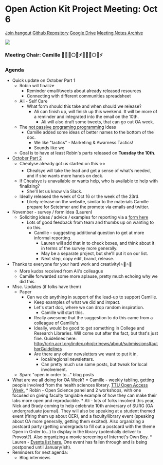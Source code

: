 # Open Action Kit Project Meeting:  Oct 6
[Join hangout]( https://plus.google.com/hangouts/_/calendar/cmNoYW1waWV1eEBnbWFpbC5jb20.i2451vnf2a73pbtp5m22qns7ug?authuser=0!)
[Github Repository](https://github.com/sparcopen/OA-Week-Toolkit
)
[Google Drive](https://drive.google.com/drive/folders/0B3LrgRFGBovxbmVWM0dyN1pmd0k)
[Meeting Notes Archive](https://github.com/sparcopen/OA-Week-Toolkit/tree/master/meeting_notes)

![](https://media.giphy.com/media/13ZVRnWnmSMaRy/giphy.gif)

### Meeting Chair: Camille :ghost::jack_o_lantern::crystal_ball::full_moon::fallen_leaf::zap::ghost::jack_o_lantern::crystal_ball::full_moon::fallen_leaf::zap:

### Agenda

* Quick update on October Part 1
    * Robin will finalize
        * Reminder email/tweets about already released resources
        * Connecting with different communities spreadsheet
    * Ali - Self Care
        * What form should this take and when should we release?
            * Ali can finish up, will finish up this weekend.  It will be more of a reminder and integrated into the email on the 10th.
                * Ali will also draft some tweets, that can go out OA week.  
    * The [not passive programing programming](https://docs.google.com/document/d/1qX8cLl5zk9LiWpFjv_sfy1dee1JhaSaafxUCrhWk7j4/edit) ideas
        * Camille added some ideas of better names to the bottom of the doc.
            * We like "tactics" - Marketing & Awarness Tactics!
            * Sounds like we
    * Goal is to have at least Robin's parts released on **Tuesday the 10th**.
* [October Part 2](https://docs.google.com/document/d/1oxGn2lOcq0q3bh-iKnkvhQT7WXAJPRTLhg4qxO4rB2I/edit#)
    * Chealyse already got us started on this :star::star:
        * Chealsye will take the lead and get a sense of what's needed, and if she wants more hands on deck.
    * If Chealsye is unavailable or wants help, who is available to help with finalizing?
        * She'll let us know via Slack.
    * Ideally released the week of Oct 16 or the week of the 23rd. 
        * Likely release on the website, similar to the materials Camille prepare for Setebmer and the promote via emails and twitter.  
* November - survey / form idea (Lauren) 
    * Soliciting ideas / advice / examples for reporting via a [form here](https://docs.google.com/forms/d/1VLZpGKkbm30YsANJ-cppr2qcGoZ0lHTe2sKgsahDVY8/edit) 
        * Lots of good feedback from team and thumbs up on wanting to do this.
            * Camille - suggesting additional question to get at more informal reporting.  
                * Lauren will add that in to check boxes, and think about it in terms of the survey more generally.
                * May be a separate project, but she'll put it on our list.
                * Next step, copy edit, brand, release.
*   Thanks to everyone for your hard work and creativity!:star::rainbow::star::rainbow:  
    *   More kudos received from Ali's colleague
    *   Camille forwarded some more aplause, pretty much echoing why we did this.
* Misc. Updates (if folks have them)
    * Paper
        * Can we do anything in support of the lead-up to support Camille.
            * Keep examples of what we did and impact.
            * Let's start doc, where we can drop random inspiration. 
                * Camille will start this.
            * Really awesome that the suggestion to do this came from a colleague of Camille's.
            * Ideally, would be good to get something in College and Research Libraries.  Will come out after the fact, but that's just fine. Guidelines here: http://crln.acrl.org/index.php/crlnews/about/submissions#authorGuidelines 
            * Are there any other newsletters we want to put it in.
                * local/regional newsletters.
                * Can pretty much use same posts, but tweak for local involvement.
    * Sparc "open in order to..." blog posts
* What are we all doing for OA Week? 
        * Camille - weekly tabling, getting people involved from the health sciences library. [TTU Open Access Week.](http://guides.library.ttu.edu/openaccess/openaccessweek)
        * Robin - Open Science panel and 2 workshops, with one focused on giving faculty tangiable example of how they can make their labs more open and reproducible.
        * Ali - lots of folks involved this year, Nick and Brady coming to help celebrate 10th aniversary of SURG (OA undergraduate journal). They will also be speaking at a student themed event (firing them up about OER), and a faculty/library event (speaking about OA more generally, getting them excited). Also organizing a postcard party (getting undergrads to fill out a postcard with the theme Open in Order to...) to display in the library (potentially deliver to Provost?). Also organizing a movie screening of Internet's Own Boy. 
        * Lauren - [Events list here.](http://openaccess.pitt.edu/events) One event has fallen through and is being postponed until January(ish).
* Reminders for next agenda:
    * Blog interviews

